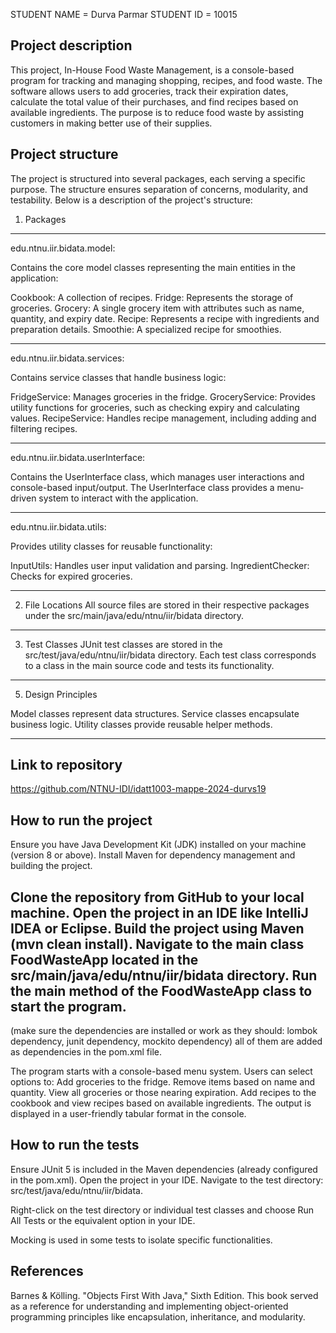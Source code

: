 [//]: # 

STUDENT NAME = Durva Parmar
STUDENT ID = 10015

## Project description

This project, In-House Food Waste Management, is a console-based program for tracking and managing shopping, recipes, and food waste. 
The software allows users to add groceries, track their expiration dates, calculate the total value of their purchases, and find recipes based on available ingredients.
The purpose is to reduce food waste by assisting customers in making better use of their supplies.

## Project structure

The project is structured into several packages, each serving a specific purpose. The structure ensures separation of concerns, modularity, and testability. Below is a description of the project's structure:

1. Packages
------------------------------------------------------------------------------------------------------------
   edu.ntnu.iir.bidata.model:

Contains the core model classes representing the main entities in the application:

Cookbook: A collection of recipes.
Fridge: Represents the storage of groceries.
Grocery: A single grocery item with attributes such as name, quantity, and expiry date.
Recipe: Represents a recipe with ingredients and preparation details.
Smoothie: A specialized recipe for smoothies.

------------------------------------------------------------------------------------------------------------
edu.ntnu.iir.bidata.services:

Contains service classes that handle business logic:

FridgeService: Manages groceries in the fridge.
GroceryService: Provides utility functions for groceries, such as checking expiry and calculating values.
RecipeService: Handles recipe management, including adding and filtering recipes.

------------------------------------------------------------------------------------------------------------
edu.ntnu.iir.bidata.userInterface:

Contains the UserInterface class, which manages user interactions and console-based input/output.
The UserInterface class provides a menu-driven system to interact with the application.

------------------------------------------------------------------------------------------------------------
edu.ntnu.iir.bidata.utils:

Provides utility classes for reusable functionality:

InputUtils: Handles user input validation and parsing.
IngredientChecker: Checks for expired groceries.

------------------------------------------------------------------------------------------------------------
2. File Locations
All source files are stored in their respective packages under the src/main/java/edu/ntnu/iir/bidata directory.

------------------------------------------------------------------------------------------------------------
3. Test Classes
JUnit test classes are stored in the src/test/java/edu/ntnu/iir/bidata directory. Each test class corresponds
to a class in the main source code and tests its functionality.

------------------------------------------------------------------------------------------------------------
5. Design Principles

Model classes represent data structures.
Service classes encapsulate business logic.
Utility classes provide reusable helper methods.

------------------------------------------------------------------------------------------------------------

## Link to repository

https://github.com/NTNU-IDI/idatt1003-mappe-2024-durvs19

## How to run the project

Ensure you have Java Development Kit (JDK) installed on your machine (version 8 or above).
Install Maven for dependency management and building the project.

Clone the repository from GitHub to your local machine.
Open the project in an IDE like IntelliJ IDEA or Eclipse.
Build the project using Maven (mvn clean install).
Navigate to the main class FoodWasteApp located in the src/main/java/edu/ntnu/iir/bidata directory.
Run the main method of the FoodWasteApp class to start the program.
------------------------------------------------------------------------------------------------------------
(make sure the dependencies are installed or work as they should: lombok dependency, junit dependency, mockito dependency) 
all of them are added as dependencies in the pom.xml file.

The program starts with a console-based menu system. Users can select options to:
Add groceries to the fridge.
Remove items based on name and quantity.
View all groceries or those nearing expiration.
Add recipes to the cookbook and view recipes based on available ingredients.
The output is displayed in a user-friendly tabular format in the console.

## How to run the tests

Ensure JUnit 5 is included in the Maven dependencies (already configured in the pom.xml).
Open the project in your IDE.
Navigate to the test directory: src/test/java/edu/ntnu/iir/bidata.

Right-click on the test directory or individual test classes and choose Run All Tests or the equivalent option in your IDE.

Mocking is used in some tests to isolate specific functionalities.


## References

Barnes & Kölling. "Objects First With Java," Sixth Edition.
This book served as a reference for understanding and implementing object-oriented programming principles like encapsulation, inheritance, and modularity.
